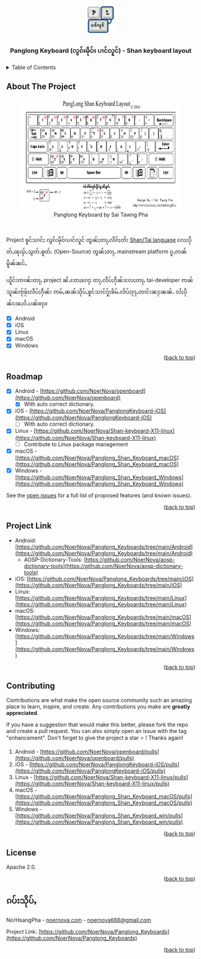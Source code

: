<div id="top"></div>

<!-- PROJECT LOGO -->
<br />

<div align="center">
  <a href="https://github.com/NoerNova/Panglong_Keyboards">
    <img src="Panglong_Keyboard-logo.png" alt="Panglong Keyboard" width="80" height="80">
  </a>

  <h3 align="center">Panglong Keyboard (လွၵ်းမိုဝ်း ပၢင်လူင်) - Shan keyboard layout</h3>

</div>



<!-- TABLE OF CONTENTS -->

<details>
  <summary>Table of Contents</summary>
  <ol>
    <li>
      <a href="#about-the-project">About The Project</a>
    </li>
    <li><a href="#roadmap">Roadmap</a></li>
    <li><a href="#project-link">Project Link</a></a></li>
    <li><a href="#contributing">Contributing</a></li>
    <li><a href="#license">License</a></li>
    <li><a href="#ၵပ်းသိုပ်ႇ">ၵပ်းသိုပ်ႇ</a></li>
  </ol>
</details>


<!-- ABOUT THE PROJECT -->

## About The Project

<div align="center">
  <figure>
    <img src="Keyboard_Layout_Shan.png" alt="Panglong Keyboard by Sai Tawng Pha" height="300"/><br />
    <figcaption>Panglong Keyboard by Sai Tawng Pha</figcaption>
  </figure>
</div>

<br />

Project ၶူင်သၢင်ႈ လွၵ်းမိုဝ်းပၢင်လူင် တွၼ်ႈတႃႇလိၵ်ႈတႆး [Shan/Tai language](https://en.wikipedia.org/wiki/Shan_language) လႄႈပိုတ်ႇၽုၺ်ႇသွတ်ႉၶူတ်ႉ (Open-Source) တွၼ်ႈတႃႇ mainstream platform ၵူႇဢၼ်မိူၼ်ၼင်ႇ

ယိူင်းဢၢၼ်းတႃႇ project ၼႆႉတႄႈၵေႃႈ တႃႇလဵပ်ႈႁဵၼ်းလႄႈတႃႇ tai-developer ဢၼ်သူၼ်ၸႂ်ၶႂ်ႈလဵပ်ႈႁဵၼ်း ဢမ်ႇၼၼ်သိုပ်ႇၶူင်သၢင်ႁႂ်ႈၶႅမ်ႉလႅပ်ႈၵႂႃႇတၢင်းၼႃႈၼၼ်ႉ လႆႈပိုၼ်ၽႄႈဝႆႉပၼ်ၶႃႈ။

- [x] Android
- [x] iOS
- [x] Linux
- [x] macOS
- [x] Windows

<p align="right">(<a href="#top">back to top</a>)</p>

<!-- ROADMAP -->

## Roadmap

- [x] Android - [https://github.com/NoerNova/openboard](https://github.com/NoerNova/openboard)
  - [x] With auto correct dictionary.
- [x] iOS - [https://github.com/NoerNova/PanglongKeyboard-iOS](https://github.com/NoerNova/PanglongKeyboard-iOS)
  - [ ] With auto correct dictionary.
- [x] Linux - [https://github.com/NoerNova/Shan-keyboard-X11-linux](https://github.com/NoerNova/Shan-keyboard-X11-linux)
  - [ ] Contribute to Linux package management
- [x] macOS - [https://github.com/NoerNova/Panglong_Shan_Keyboard_macOS](https://github.com/NoerNova/Panglong_Shan_Keyboard_macOS)
- [x] Windows - [https://github.com/NoerNova/Panglong_Shan_Keyboard_Windows](https://github.com/NoerNova/Panglong_Shan_Keyboard_Windows)

See the [open issues](https://github.com/NoerNova/Panglong_Keyboards/issues) for a full list of proposed features (and known issues).

<p align="right">(<a href="#top">back to top</a>)</p>

<!-- PROJECT LINK -->

## Project Link

- Android: [https://github.com/NoerNova/Panglong_Keyboards/tree/main/Android](https://github.com/NoerNova/Panglong_Keyboards/tree/main/Android)
  - AOSP-Dictionary-Tools: [https://github.com/NoerNova/aosp-dictionary-tools](https://github.com/NoerNova/aosp-dictionary-tools)
- iOS: [https://github.com/NoerNova/Panglong_Keyboards/tree/main/iOS](https://github.com/NoerNova/Panglong_Keyboards/tree/main/iOS)
- Linux: [https://github.com/NoerNova/Panglong_Keyboards/tree/main/Linux](https://github.com/NoerNova/Panglong_Keyboards/tree/main/Linux)
- macOS: [https://github.com/NoerNova/Panglong_Keyboards/tree/main/macOS](https://github.com/NoerNova/Panglong_Keyboards/tree/main/macOS)
- Windows: [https://github.com/NoerNova/Panglong_Keyboards/tree/main/Windows](https://github.com/NoerNova/Panglong_Keyboards/tree/main/Windows)

<p align="right">(<a href="#top">back to top</a>)</p>

<!-- CONTRIBUTING -->

## Contributing

Contributions are what make the open source community such an amazing place to learn, inspire, and create. Any contributions you make are **greatly appreciated**.

If you have a suggestion that would make this better, please fork the repo and create a pull request. You can also simply open an issue with the tag "enhancement".
Don't forget to give the project a star ⭐️ ! Thanks again!

1. Android - [https://github.com/NoerNova/openboard/pulls](https://github.com/NoerNova/openboard/pulls)
2. iOS - [https://github.com/NoerNova/PanglongKeyboard-iOS/pulls](https://github.com/NoerNova/PanglongKeyboard-iOS/pulls)
3. Linux - [https://github.com/NoerNova/Shan-keyboard-X11-linux/pulls](https://github.com/NoerNova/Shan-keyboard-X11-linux/pulls)
4. macOS - [https://github.com/NoerNova/Panglong_Shan_Keyboard_macOS/pulls](https://github.com/NoerNova/Panglong_Shan_Keyboard_macOS/pulls)
5. Windows - [https://github.com/NoerNova/Panglong_Shan_Keyboard_win/pulls](https://github.com/NoerNova/Panglong_Shan_Keyboard_win/pulls)

<p align="right">(<a href="#top">back to top</a>)</p>

<!-- LICENSE -->

## License

Apache 2.0.

<p align="right">(<a href="#top">back to top</a>)</p>

<!-- CONTACT -->

## ၵပ်းသိုပ်ႇ

NorHsangPha - [noernova.com](noernova.com) - noernova666@gmail.com

Project Link: [https://github.com/NoerNova/Panglong_Keyboards](https://github.com/NoerNova/Panglong_Keyboards)

<p align="right">(<a href="#top">back to top</a>)</p>
